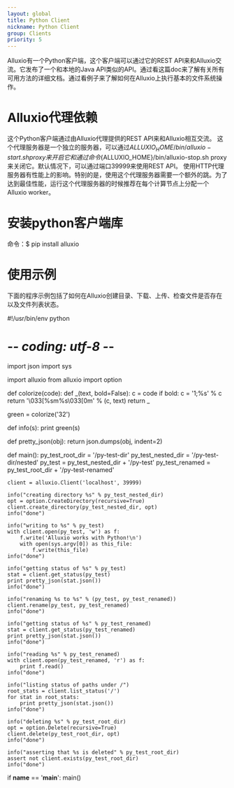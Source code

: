 ```yaml
---
layout: global
title: Python Client
nickname: Python Client
group: Clients
priority: 5
---
```


Alluxio有一个Python客户端，这个客户端可以通过它的REST API来和Alluxio交流。它发布了一个和本地的Java API类似的API。通过看这篇doc来了解有关所有可用方法的详细文档。通过看例子来了解如何在Alluxio上执行基本的文件系统操作。

# Alluxio代理依赖
这个Python客户端通过由Alluxio代理提供的REST API来和Alluxio相互交流。
这个代理服务器是一个独立的服务器，可以通过${ALLUXIO_HOME}/bin/alluxio-start.sh proxy来开启它和通过命令${ALLUXIO_HOME}/bin/alluxio-stop.sh proxy来关闭它。默认情况下，可以通过端口39999来使用REST API。
使用HTTP代理服务器有性能上的影响。特别的是，使用这个代理服务器需要一个额外的跳。为了达到最佳性能，运行这个代理服务器的时候推荐在每个计算节点上分配一个Alluxio worker。

# 安装python客户端库
命令：$ pip install alluxio

# 使用示例
下面的程序示例包括了如何在Alluxio创建目录、下载、上传、检查文件是否存在以及文件列表状态。

#!/usr/bin/env python
# -*- coding: utf-8 -*-

import json
import sys

import alluxio
from alluxio import option


def colorize(code):
    def _(text, bold=False):
        c = code
        if bold:
            c = '1;%s' % c
        return '\033[%sm%s\033[0m' % (c, text)
    return _

green = colorize('32')


def info(s):
    print green(s)


def pretty_json(obj):
    return json.dumps(obj, indent=2)


def main():
    py_test_root_dir = '/py-test-dir'
    py_test_nested_dir = '/py-test-dir/nested'
    py_test = py_test_nested_dir + '/py-test'
    py_test_renamed = py_test_root_dir + '/py-test-renamed'
    
    client = alluxio.Client('localhost', 39999)
    
    info("creating directory %s" % py_test_nested_dir)
    opt = option.CreateDirectory(recursive=True)
    client.create_directory(py_test_nested_dir, opt)
    info("done")
    
    info("writing to %s" % py_test)
    with client.open(py_test, 'w') as f:
        f.write('Alluxio works with Python!\n')
        with open(sys.argv[0]) as this_file:
            f.write(this_file)
    info("done")
    
    info("getting status of %s" % py_test)
    stat = client.get_status(py_test)
    print pretty_json(stat.json())
    info("done")
    
    info("renaming %s to %s" % (py_test, py_test_renamed))
    client.rename(py_test, py_test_renamed)
    info("done")
    
    info("getting status of %s" % py_test_renamed)
    stat = client.get_status(py_test_renamed)
    print pretty_json(stat.json())
    info("done")
    
    info("reading %s" % py_test_renamed)
    with client.open(py_test_renamed, 'r') as f:
        print f.read()
    info("done")
    
    info("listing status of paths under /")
    root_stats = client.list_status('/')
    for stat in root_stats:
        print pretty_json(stat.json())
    info("done")
    
    info("deleting %s" % py_test_root_dir)
    opt = option.Delete(recursive=True)
    client.delete(py_test_root_dir, opt)
    info("done")
    
    info("asserting that %s is deleted" % py_test_root_dir)
    assert not client.exists(py_test_root_dir)
    info("done")


if __name__ == '__main__':
    main()